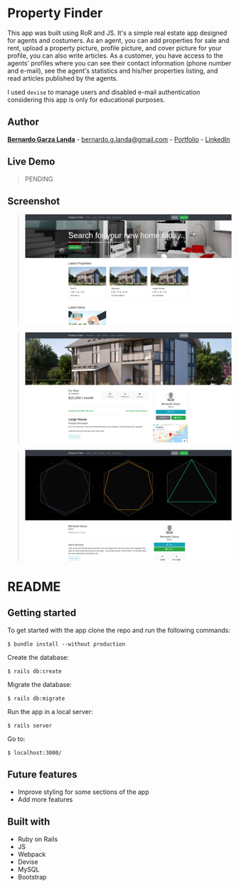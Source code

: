 # Property Finder
This app was built using RoR and JS. It's a simple real estate app designed for agents and costumers. As an agent, you can add properties for sale and rent, upload a property picture, profile picture, and cover picture for your profile, you can also write articles. As a customer, you have access to the agents' profiles where you can see their contact information (phone number and e-mail), see the agent's statistics and his/her properties listing, and read articles published by the agents.

I used `devise` to manage users and disabled e-mail authentication considering this app is only for educational purposes.


## Author

**[Bernardo Garza Landa](https://bernardogarza.me/)** - bernardo.g.landa@gmail.com - [Portfolio](https://bernardogarza.me) - [LinkedIn](https://www.linkedin.com/in/bernardo-g-landa/)

## Live Demo

> PENDING

## Screenshot

> ![Property Finder](homepage-screenshot.png?raw=true "Property Finder")


> ![Property Finder](property-screenshot.png?raw=true "Property Finder")

> ![Property Finder](profile-screenshot.png?raw=true "Property Finder")

#

# README

## Getting started
To get started with the app clone the repo and run the following commands:
```
$ bundle install --without production
```
Create the database:
```
$ rails db:create
```
Migrate the database:
```
$ rails db:migrate
```
Run the app in a local server:
```
$ rails server
```
Go to:
```
$ localhost:3000/
```

## Future features
- Improve styling for some sections of the app
- Add more features

## Built with
- Ruby on Rails
- JS
- Webpack
- Devise
- MySQL
- Bootstrap
